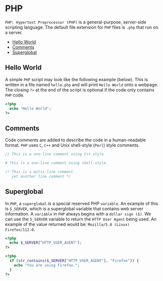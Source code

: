 # PHP
`PHP: Hypertext Preprocessor (PHP)` is a general-purpose, server-side scripting language. The default file extension for `PHP` files is `.php` that run on a server.

+ [Hello World](#hello-world)
+ [Comments](#comments)
+ [Superglobal](#superglobal)

## Hello World
A simple `PHP` script may look like the following example (below). This is written in a file named `hello.php` and will print `Hello World` onto a webpage. The closing `?>` at the end of the script is optional if the code only contains `PHP` code.

```php
<?php
  echo "Hello World";
?>
```

## Comments
Code comments are added to describe the code in a human-readable format. `PHP` uses `C`, `C++` and Unix shell-style (`Perl`) style comments.

```php
// This is a one-line comment using C++ style

# This is a one-line comment using shell-style

/* This is a multi-line comment
   yet another line comment */
```

## Superglobal
In `PHP`, a `superglobal` is a special reserved PHP `variable`. An example of this is `S_SERVER`, which is a superglobal variable that contains web server information. A `variable` in `PHP` always begins with a `dollar sign ($)`. We can use the `S_SERVER` variable to return the `HTTP User Agent` being used. An example of the value returned would be: `Mozilla/5.0 (Linux) Firefox/112.0`.

```php
<?php
  echo $_SERVER["HTTP_USER_AGENT"];
?>
```

```php
<?php
  if (str_contains($_SERVER["HTTP_USER_AGENT"], "Firefox")) {
    echo "You are using Firefox.";
  }
?>
```
